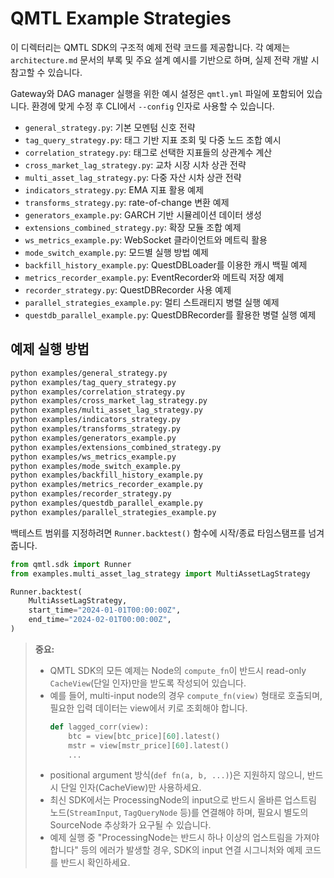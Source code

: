 # QMTL Example Strategies

이 디렉터리는 QMTL SDK의 구조적 예제 전략 코드를 제공합니다. 각 예제는 `architecture.md` 문서의 부록 및 주요 설계 예시를 기반으로 하며, 실제 전략 개발 시 참고할 수 있습니다.

Gateway와 DAG manager 실행을 위한 예시 설정은 `qmtl.yml` 파일에 포함되어 있습니다. 환경에 맞게 수정 후 CLI에서 `--config` 인자로 사용할 수 있습니다.

- `general_strategy.py`: 기본 모멘텀 신호 전략
- `tag_query_strategy.py`: 태그 기반 지표 조회 및 다중 노드 조합 예시
- `correlation_strategy.py`: 태그로 선택한 지표들의 상관계수 계산
- `cross_market_lag_strategy.py`: 교차 시장 시차 상관 전략
- `multi_asset_lag_strategy.py`: 다중 자산 시차 상관 전략
- `indicators_strategy.py`: EMA 지표 활용 예제
- `transforms_strategy.py`: rate-of-change 변환 예제
- `generators_example.py`: GARCH 기반 시뮬레이션 데이터 생성
- `extensions_combined_strategy.py`: 확장 모듈 조합 예제
- `ws_metrics_example.py`: WebSocket 클라이언트와 메트릭 활용
- `mode_switch_example.py`: 모드별 실행 방법 예제
- `backfill_history_example.py`: QuestDBLoader를 이용한 캐시 백필 예제
- `metrics_recorder_example.py`: EventRecorder와 메트릭 저장 예제
- `recorder_strategy.py`: QuestDBRecorder 사용 예제
- `parallel_strategies_example.py`: 멀티 스트래티지 병렬 실행 예제
- `questdb_parallel_example.py`: QuestDBRecorder를 활용한 병렬 실행 예제

## 예제 실행 방법

```bash
python examples/general_strategy.py
python examples/tag_query_strategy.py
python examples/correlation_strategy.py
python examples/cross_market_lag_strategy.py
python examples/multi_asset_lag_strategy.py
python examples/indicators_strategy.py
python examples/transforms_strategy.py
python examples/generators_example.py
python examples/extensions_combined_strategy.py
python examples/ws_metrics_example.py
python examples/mode_switch_example.py
python examples/backfill_history_example.py
python examples/metrics_recorder_example.py
python examples/recorder_strategy.py
python examples/questdb_parallel_example.py
python examples/parallel_strategies_example.py
```

백테스트 범위를 지정하려면 `Runner.backtest()` 함수에 시작/종료 타임스탬프를 넘겨줍니다.

```python
from qmtl.sdk import Runner
from examples.multi_asset_lag_strategy import MultiAssetLagStrategy

Runner.backtest(
    MultiAssetLagStrategy,
    start_time="2024-01-01T00:00:00Z",
    end_time="2024-02-01T00:00:00Z",
)
```

> **중요:**
> - QMTL SDK의 모든 예제는 Node의 `compute_fn`이 반드시 read-only `CacheView`(단일 인자)만을 받도록 작성되어 있습니다.
> - 예를 들어, multi-input node의 경우 `compute_fn(view)` 형태로 호출되며, 필요한 입력 데이터는 view에서 키로 조회해야 합니다.
>   ```python
>   def lagged_corr(view):
>       btc = view[btc_price][60].latest()
>       mstr = view[mstr_price][60].latest()
>       ...
>   ```
> - positional argument 방식(`def fn(a, b, ...)`)은 지원하지 않으니, 반드시 단일 인자(CacheView)만 사용하세요.
> - 최신 SDK에서는 ProcessingNode의 input으로 반드시 올바른 업스트림 노드(`StreamInput`, `TagQueryNode` 등)를 연결해야 하며, 필요시 별도의 SourceNode 추상화가 요구될 수 있습니다.
> - 예제 실행 중 "ProcessingNode는 반드시 하나 이상의 업스트림을 가져야 합니다" 등의 에러가 발생할 경우, SDK의 input 연결 시그니처와 예제 코드를 반드시 확인하세요.
